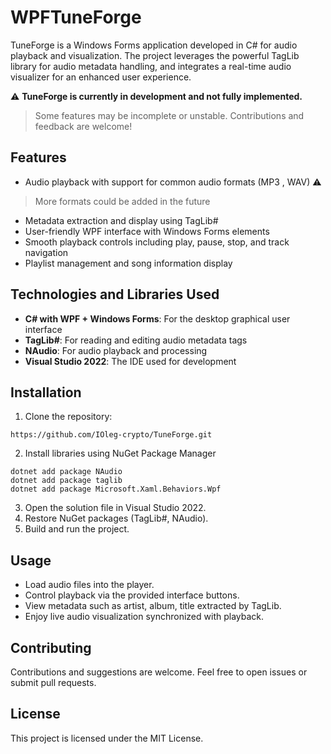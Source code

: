 ﻿# WPFTuneForge

TuneForge is a Windows Forms application developed in C# for audio playback and visualization. The project leverages the powerful TagLib library for audio metadata handling, and integrates a real-time audio visualizer for an enhanced user experience.

⚠️ **TuneForge is currently in development and not fully implemented.**
>
> Some features may be incomplete or unstable. Contributions and feedback are welcome!

## Features

- Audio playback with support for common audio formats (MP3 , WAV)
⚠️
>
> More formats could be added in the future
- Metadata extraction and display using TagLib# 
- User-friendly WPF interface with Windows Forms elements
- Smooth playback controls including play, pause, stop, and track navigation
- Playlist management and song information display

## Technologies and Libraries Used

- **C# with WPF + Windows Forms**: For the desktop graphical user interface
- **TagLib#**: For reading and editing audio metadata tags
- **NAudio**: For audio playback and processing
- **Visual Studio 2022**: The IDE used for development

## Installation

1. Clone the repository:
````
https://github.com/IOleg-crypto/TuneForge.git
````
2. Install libraries using NuGet Package Manager
```
dotnet add package NAudio
dotnet add package taglib
dotnet add package Microsoft.Xaml.Behaviors.Wpf
```


3. Open the solution file in Visual Studio 2022.
4. Restore NuGet packages (TagLib#, NAudio).
5. Build and run the project.

## Usage

- Load audio files into the player.
- Control playback via the provided interface buttons.
- View metadata such as artist, album, title extracted by TagLib.
- Enjoy live audio visualization synchronized with playback.

## Contributing

Contributions and suggestions are welcome. Feel free to open issues or submit pull requests.

## License

This project is licensed under the MIT License.
